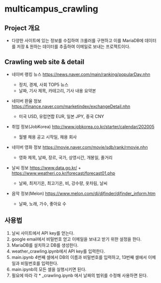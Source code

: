 # multicampus_crawling

## Project 개요
- 다양한 사이트에 있는 정보를 수집하여 크롤러를 구현하고 이를 MariaDB에 데이터를 저장 & 원하는 데이터를 추출하여 이메일로 보내는 프로젝트이다.

## Crawling web site & detail
- 네이버 랭킹 뉴스 <https://news.naver.com/main/ranking/popularDay.nhn>
  * 정치, 경제, 사회 TOP5 뉴스
  * 날짜, 기사 제목, 카테고리, 기사 내용 요약본
  
- 네이버 환율 정보 <https://finance.naver.com/marketindex/exchangeDetail.nhn>
  * 미국 USD, 유럽연합 EUR, 일본 JPY, 중국 CNY 
  
- 취업 정보(JobKorea) <http://www.jobkorea.co.kr/starter/calendar/202005>
  * 월별 채용 공고 시작일, 채용 회사
  
- 네이버 영화 정보 <https://movie.naver.com/movie/sdb/rank/rmovie.nhn>
  * 영화 제목, 날짜, 장르, 국가, 상영시간, 개봉일, 줄거리
  
- 날씨 정보 <https://www.data.go.kr/> + <https://www.weatheri.co.kr/forecast/forecast01.php>
  * 날짜, 최저기온, 최고기온, 비, 강수량, 옷차림, 날씨

- 음악 정보(Melon) <https://www.melon.com/dj/djfinder/djfinder_inform.htm>
  * 날짜, 노래, 가수, 좋아요 수

## 사용법
1. 날씨 사이트에서 API key를 얻는다.
2. google email에서 비밀번호 얻고 이메일을 보내고 받기 위한 설정을 한다. 
3. MariaDB를 설치하고 DB를 생성한다.
4. weather_crawling.ipynb에서 API key를 입력한다.
5. main.ipynb 4번째 셀에서 DB의 이름과 비밀번호를 입력하고, 13번째 셀에서 이메일과 비밀번호를 입력한다.
6. main.ipynb의 모든 셀을 실행시키면 된다.
7. 필요에 따라 각 * _crawling.ipynb 에서 날짜의 범위를 수정해 사용하면 된다. 
